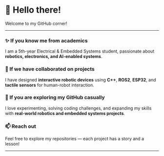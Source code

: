 # 👋 Hello there!  

Welcome to my GitHub corner!  

---

### ✨ If you know me from academics
I am a 5th-year Electrical & Embedded Systems student, passionate about **robotics, electronics, and AI-enabled systems**.

### 🧰 If we have collaborated on projects
I have designed **interactive robotic devices** using **C++**, **ROS2**, **ESP32**, and **tactile sensors** for human-robot interaction.

### 🚀 If you are exploring my GitHub casually
I love experimenting, solving coding challenges, and expanding my skills with **real-world robotics and embedded systems projects**.

### 📫 Reach out
Feel free to explore my repositories — each project has a story and a lesson!  

---
